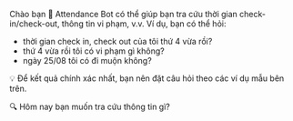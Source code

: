 Chào bạn 👋 Attendance Bot có thể giúp bạn tra cứu thời gian check-in/check-out, thông tin vi phạm, v.v.
Ví dụ, bạn có thể hỏi:
- thời gian check in, check out của tôi thứ 4 vừa rồi?
- thứ 4 vừa rồi tôi có vi phạm gì không?
- ngày 25/08 tôi có đi muộn không?

💡 Để kết quả chính xác nhất, bạn nên đặt câu hỏi theo các ví dụ mẫu bên trên.

🔍 Hôm nay bạn muốn tra cứu thông tin gì?